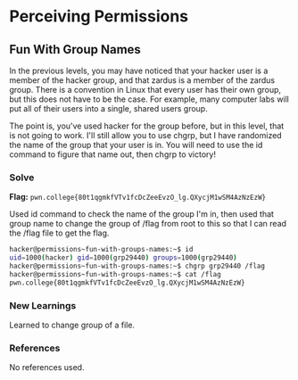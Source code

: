 # Perceiving Permissions

## Fun With Group Names
In the previous levels, you may have noticed that your hacker user is a member of the hacker group, and that zardus is a member of the zardus group. There is a convention in Linux that every user has their own group, but this does not have to be the case. For example, many computer labs will put all of their users into a single, shared users group.

The point is, you've used hacker for the group before, but in this level, that is not going to work. I'll still allow you to use chgrp, but I have randomized the name of the group that your user is in. You will need to use the id command to figure that name out, then chgrp to victory!

### Solve
**Flag:** `pwn.college{80t1qgmkfVTv1fcDcZeeEvzO_lg.QXycjM1wSM4AzNzEzW}`

Used id command to check the name of the group I'm in, then used that group name to change the group of /flag from root to this so that I can read the /flag file to get the flag.

```bash
hacker@permissions~fun-with-groups-names:~$ id
uid=1000(hacker) gid=1000(grp29440) groups=1000(grp29440)
hacker@permissions~fun-with-groups-names:~$ chgrp grp29440 /flag
hacker@permissions~fun-with-groups-names:~$ cat /flag
pwn.college{80t1qgmkfVTv1fcDcZeeEvzO_lg.QXycjM1wSM4AzNzEzW}
```

### New Learnings
Learned to change group of a file.

### References 
No references used.
